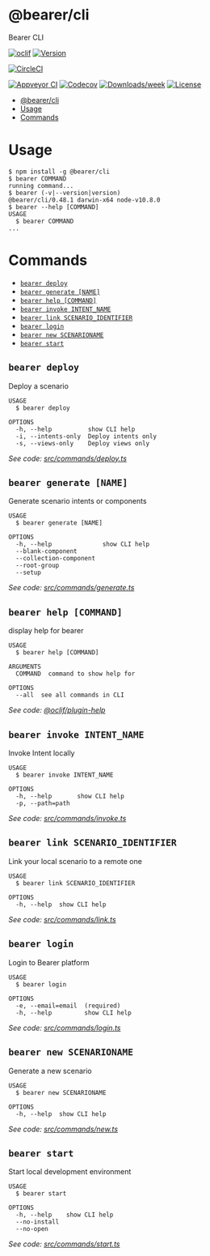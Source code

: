 # @bearer/cli

Bearer CLI

[![oclif](https://img.shields.io/badge/cli-oclif-brightgreen.svg)](https://oclif.io)
[![Version](https://img.shields.io/npm/v/@bearer/cli.svg)](https://npmjs.org/package/@bearer/cli)

[![CircleCI](https://circleci.com/gh/Bearer/bearer/packages/cli/tree/master.svg?style=shield)](https://circleci.com/gh/Bearer/bearer/packages/cli/tree/master)

[![Appveyor CI](https://ci.appveyor.com/api/projects/status/github/Bearer/bearer/packages/cli?branch=master&svg=true)](https://ci.appveyor.com/project/Bearer/bearer/packages/cli/branch/master)
[![Codecov](https://codecov.io/gh/Bearer/bearer/packages/cli/branch/master/graph/badge.svg)](https://codecov.io/gh/Bearer/bearer/packages/cli)
[![Downloads/week](https://img.shields.io/npm/dw/@bearer/cli.svg)](https://npmjs.org/package/@bearer/cli)
[![License](https://img.shields.io/npm/l/@bearer/cli.svg)](https://github.com/Bearer/bearer/packages/cli/blob/master/package.json)

<!-- toc -->
* [@bearer/cli](#bearer-cli)
* [Usage](#usage)
* [Commands](#commands)
<!-- tocstop -->

# Usage

<!-- usage -->
```sh-session
$ npm install -g @bearer/cli
$ bearer COMMAND
running command...
$ bearer (-v|--version|version)
@bearer/cli/0.48.1 darwin-x64 node-v10.8.0
$ bearer --help [COMMAND]
USAGE
  $ bearer COMMAND
...
```
<!-- usagestop -->

# Commands

<!-- commands -->
* [`bearer deploy`](#bearer-deploy)
* [`bearer generate [NAME]`](#bearer-generate-name)
* [`bearer help [COMMAND]`](#bearer-help-command)
* [`bearer invoke INTENT_NAME`](#bearer-invoke-intent-name)
* [`bearer link SCENARIO_IDENTIFIER`](#bearer-link-scenario-identifier)
* [`bearer login`](#bearer-login)
* [`bearer new SCENARIONAME`](#bearer-new-scenarioname)
* [`bearer start`](#bearer-start)

## `bearer deploy`

Deploy a scenario

```
USAGE
  $ bearer deploy

OPTIONS
  -h, --help          show CLI help
  -i, --intents-only  Deploy intents only
  -s, --views-only    Deploy views only
```

_See code: [src/commands/deploy.ts](https://github.com/Bearer/bearer/blob/v0.48.1/src/commands/deploy.ts)_

## `bearer generate [NAME]`

Generate scenario intents or components

```
USAGE
  $ bearer generate [NAME]

OPTIONS
  -h, --help              show CLI help
  --blank-component
  --collection-component
  --root-group
  --setup
```

_See code: [src/commands/generate.ts](https://github.com/Bearer/bearer/blob/v0.48.1/src/commands/generate.ts)_

## `bearer help [COMMAND]`

display help for bearer

```
USAGE
  $ bearer help [COMMAND]

ARGUMENTS
  COMMAND  command to show help for

OPTIONS
  --all  see all commands in CLI
```

_See code: [@oclif/plugin-help](https://github.com/oclif/plugin-help/blob/v2.0.5/src/commands/help.ts)_

## `bearer invoke INTENT_NAME`

Invoke Intent locally

```
USAGE
  $ bearer invoke INTENT_NAME

OPTIONS
  -h, --help       show CLI help
  -p, --path=path
```

_See code: [src/commands/invoke.ts](https://github.com/Bearer/bearer/blob/v0.48.1/src/commands/invoke.ts)_

## `bearer link SCENARIO_IDENTIFIER`

Link your local scenario to a remote one

```
USAGE
  $ bearer link SCENARIO_IDENTIFIER

OPTIONS
  -h, --help  show CLI help
```

_See code: [src/commands/link.ts](https://github.com/Bearer/bearer/blob/v0.48.1/src/commands/link.ts)_

## `bearer login`

Login to Bearer platform

```
USAGE
  $ bearer login

OPTIONS
  -e, --email=email  (required)
  -h, --help         show CLI help
```

_See code: [src/commands/login.ts](https://github.com/Bearer/bearer/blob/v0.48.1/src/commands/login.ts)_

## `bearer new SCENARIONAME`

Generate a new scenario

```
USAGE
  $ bearer new SCENARIONAME

OPTIONS
  -h, --help  show CLI help
```

_See code: [src/commands/new.ts](https://github.com/Bearer/bearer/blob/v0.48.1/src/commands/new.ts)_

## `bearer start`

Start local development environment

```
USAGE
  $ bearer start

OPTIONS
  -h, --help    show CLI help
  --no-install
  --no-open
```

_See code: [src/commands/start.ts](https://github.com/Bearer/bearer/blob/v0.48.1/src/commands/start.ts)_
<!-- commandsstop -->
